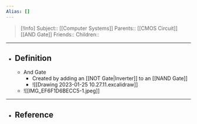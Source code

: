 ```yaml
---
Alias: []
---
```

> [!Info]
> Subject:: [[Computer Systems]]
> Parents:: [[CMOS Circuit]] [[AND Gate]]
> Friends:: 
> Children:: 
---
- ## Definition
	- And Gate
		- Created by adding an [[NOT Gate|Inverter]] to an [[NAND Gate]]
		- ![[Drawing 2023-01-25 10.27.11.excalidraw]]
	- ![[IMG_EF6F1D6BECC5-1.jpeg]]
---
- ## Reference